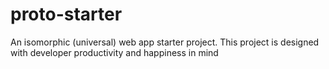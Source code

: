 # proto-starter
An isomorphic (universal) web app starter project. This project is designed with developer productivity and happiness in mind
